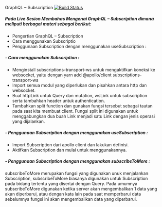 
GraphQL – Subscription [![Build Status](https://img.shields.io/badge/React-20232A?style=for-the-badge&logo=react&logoColor=61DAFB)](https://id.reactjs.org/docs/forms.html)
##### Pada Live Sesion  Membahas Mengenai **GraphQL – Subscription** dimana meliputi berbagai materi sebagai berikut:
- Pengertian GraphQL – Subscription
- Cara menggunakan Subscriptio 
-  Penggunaan Subscription dengan menggunakan useSubscription :

##### - Cara menggunakan Subscription :
-	Menginstall subscriptions-transport-ws untuk mengaktifkan koneksi ke websocket, yaitu dengan yarn add @apollo/client subscriptions-transport-ws
-	Import semua modul yang diperlukan dan pisahkan antara http dan websocket.
-	Buat httpLink untuk Query dan mutation, wsLink untuk subscription serta tambahkan header untuk authentication.
-	Tambahkan split function dan gunakan fungsi tersebut sebagai tautan pada saat kita membuat client. Fungsi split ini digunakan untuk menggabungkan dua buah Link menjadi satu Link dengan jenis operasi yang dijalankan.
##### - Penggunaan Subscription dengan menggunakan useSubscription :
-	Import Subscription dari apollo client dan lakukan definisi.
-	Aktifkan Subscription dan mulai untuk menggunakannya.
##### - Penggunaan Subscription dengan menggunakan subscribeToMore :
subscribeToMore merupakan fungsi yang digunakan unuk  menjalankan Subscription, subscribeToMore biasanya digunakan untuk Subscription pada bidang tertentu yang disertai dengan Query. Pada umumnya subscribeToMore digunakan ketika server akan mengembalikan 1 data yang akan diperbarui, atau dengan kata lain pada saat memperbarui data sebelumnya fungsi ini akan mengembalikan data yang diperbarui.
